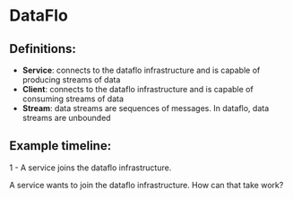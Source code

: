 # DataFlo

## Definitions:

- **Service**: connects to the dataflo infrastructure and is capable of producing streams of data
- **Client**: connects to the dataflo infrastructure and is capable of consuming streams of data
- **Stream**: data streams are sequences of messages. In dataflo, data streams are unbounded

## Example timeline:

1 - A service joins the dataflo infrastructure.

A service wants to join the dataflo infrastructure. How can that take work?

